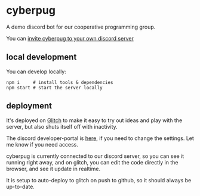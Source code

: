 # cyberpug

A demo discord bot for our cooperative programming group.

You can [invite cyberpug to your own discord server](https://discord.com/oauth2/authorize?client_id=825469215330271283&scope=bot)

## local development

You can develop locally:

```
npm i     # install tools & dependencies
npm start # start the server locally
```

## deployment

It's deployed on [Glitch](https://glitch.com/edit/#!/cyberpug) to make it easy to try out ideas and play with the server, but also shuts itself off with inactivity.

The discord developer-portal is [here](https://discord.com/developers/applications/825469215330271283), if you need to change the settings. Let me know if you need access.

cyberpug is currently connected to our discord server, so you can see it running right away, and on glitch, you can edit the code directly in the browser, and see it update in realtime.

It is setup to auto-deploy to glitch on push to github, so it should always be up-to-date.